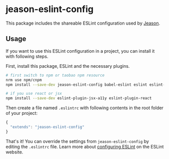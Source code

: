 # jeason-eslint-config

This package includes the shareable ESLint configuration used by [Jeason](https://github.com/jeasonstudio).

## Usage

If you want to use this ESLint configuration in a project, you can install it with following steps.

First, install this package, ESLint and the necessary plugins.

```sh
# first switch to npm or taobao npm resource
nrm use npm/cnpm
npm install --save-dev jeason-eslint-config babel-eslint eslint eslint-plugin-flowtype eslint-plugin-import

# if you use react or jsx
npm install --save-dev eslint-plugin-jsx-a11y eslint-plugin-react
```

Then create a file named `.eslintrc` with following contents in the root folder of your project:

```js
{
  "extends": "jeason-eslint-config"
}
```

That's it! You can override the settings from `jeason-eslint-config` by editing the `.eslintrc` file. Learn more about [configuring ESLint](http://eslint.org/docs/user-guide/configuring) on the ESLint website.
